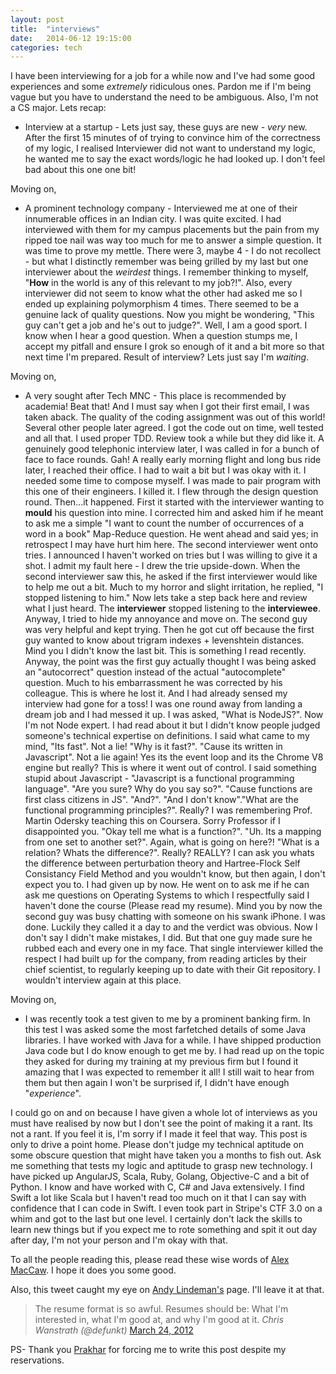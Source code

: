 ```yaml
---
layout: post
title:  "interviews"
date:   2014-06-12 19:15:00
categories: tech
---
```


I have been interviewing for a job for a while now and I've had some good experiences
and some _extremely_ ridiculous ones. Pardon me if I'm being vague but you have to understand
the need to be ambiguous. Also, I'm not a CS major. Lets recap:

* Interview at a startup - Lets just say, these guys are new - *very* new. After the first
15 minutes of of trying to convince him of the correctness of my logic, I realised Interviewer
did not want to understand my logic, he wanted me to say the exact words/logic he had looked up.
I don't feel bad about this one one bit!

Moving on,

* A prominent technology company - Interviewed me at one of their innumerable offices
in an Indian city. I was quite excited. I had interviewed with them for my campus placements
but the pain from my ripped toe nail was way too much for me to answer a simple question.
It was time to prove my mettle. There were 3, maybe 4 - I do not recollect - but what I
distinctly remember was being grilled by my last but one interviewer about the _weirdest_
things. I remember thinking to myself, "__How__ in the world is any of this relevant to my job?!".
Also, every interviewer did not seem to know what the other had asked me so I ended up explaining
polymorphism 4 times. There seemed to be a genuine lack of quality questions. Now you might be wondering,
"This guy can't get a job and he's out to judge?". Well, I am a good sport. I know when I hear a good question.
When a question stumps me, I accept my pitfall and ensure I grok so enough of it and a bit more so that next time I'm prepared.
Result of interview? Lets just say I'm _waiting_.

Moving on,

* A very sought after Tech MNC - This place is recommended by academia! Beat that! And
I must say when I got their first email, I was taken aback. The quality of the coding
assignment was out of this world! Several other people later agreed. I got the code
out on time, well tested and all that. I used proper TDD. Review took a while but they
did like it. A genuinely good telephonic interview later, I was called in for a bunch of face to face rounds.
Gah! A really early morning flight and long bus ride later, I reached their office. I had to wait a bit but I was okay
 with it. I needed some time to compose myself. I was made to pair program with this one
of their engineers. I killed it. I flew through the design question round. Then...it happened.
 First it started with the interviewer wanting to __mould__ his question into mine. I corrected him
and asked him if he meant to ask me a simple "I want to count the number of occurrences of a word in a book"
Map-Reduce question. He went ahead and said yes; in retrospect I may have hurt him here. The
second interviewer went onto tries. I announced I haven't worked on tries but I was willing to give it a shot.
I admit my fault here - I drew the trie upside-down. When the second interviewer saw this, he asked if the first interviewer would like to help me out a bit.
Much to my horror and slight irritation, he replied, "I stopped listening to him." Now lets take a step back here
and review what I just heard. The __interviewer__ stopped listening to the __interviewee__. Anyway, I tried to hide my annoyance and move on.
The second guy was very helpful and kept trying. Then he got cut off because the first guy wanted to know about trigram indexes + levenshtein distances.
Mind you I didn't know the last bit. This is something I read recently. Anyway, the point was the first guy actually thought I was being asked an
"autocorrect" question instead of the actual "autocomplete" question. Much to his embarrassment he was corrected by his colleague. This is where he lost it.
 And I had already sensed my interview had gone for a toss! I was one round away from landing a dream job and I had messed it up.
 I was asked, "What is NodeJS?". Now I'm not Node expert. I had read about it but I didn't know people judged someone's technical expertise on definitions.
I said what came to my mind, "Its fast". Not a lie! "Why is it fast?". "Cause its written in Javascript". Not a lie again! Yes its the event loop and its the Chrome V8 engine but really?
This is where it went out of control. I said something stupid about Javascript - "Javascript is a functional programming language". "Are you sure? Why do you say so?". "Cause functions are first class
citizens in JS". "And?". "And I don't know"."What are the functional programming principles?". Really? I was remembering Prof. Martin Odersky teaching this on Coursera. Sorry Professor if I disappointed you.
"Okay tell me what is a function?". "Uh. Its a mapping from one set to another set?". Again, what is going on here?! "What is a relation? Whats the difference?". Really? REALLY? I can ask you whats the
difference between perturbation theory and Hartree-Flock Self Consistancy Field Method and you wouldn't know, but then again, I don't expect you to. I had given up by now.
He went on to ask me if he can ask me questions on Operating Systems to which I respectfully said I haven't done the course (Please read my resume). Mind you by now the second guy was busy chatting with someone on his
swank iPhone. I was done. Luckily they called it a day to and the verdict was obvious. Now I don't say I didn't make mistakes, I did. But that one guy made sure he rubbed each and every one in my face.
That single interviewer killed the respect I had built up for the company, from reading articles by their chief scientist, to regularly keeping up to date with their Git repository.
 I wouldn't interview again at this place.

Moving on,

* I was recently took a test given to me by a prominent banking firm. In this test I was asked some the most farfetched details
 of some Java libraries. I have worked with Java for a while. I have shipped production Java code but I do know enough to get me by.
 I had read up on the topic they asked for during my training at my previous firm but I found it amazing that I was expected to remember it all!
  I still wait to hear from them but then again I won't be surprised if, I didn't have enough "_experience_".

I could go on and on because I have given a whole lot of interviews as you must have realised by now but I don't see the point of making it a rant.
 Its not a rant. If you feel it is, I'm sorry if I made it feel that way. This post is only to drive a point home. Please don't judge my technical aptitude on
some obscure question that might have taken you a months to fish out. Ask me something that tests my logic and aptitude to grasp new technology.
I have picked up AngularJS, Scala, Ruby, Golang, Objective-C and a bit of Python. I know and have worked with C, C# and Java extensively. I find Swift a lot like Scala but I haven't read too much on it that I can say with confidence that I can code in Swift.
 I even took part in Stripe's CTF 3.0 on a whim and got to the last but one level. I certainly don't lack the skills to
 learn new things but if you expect me to rote something and spit it out day after day, I'm not your person and I'm okay with that.

To all the people reading this, please read these wise words of [Alex MacCaw](http://blog.alexmaccaw.com/the-state-of-hiring). I hope it does you some good.

Also, this tweet caught my eye on [Andy Lindeman's](http://www.andylindeman.com/about.html) page. I'll leave it at that.

>The resume format is so awful. Resumes should be: What I'm interested in, what I'm good at, and why I'm good at it.
><cite>Chris Wanstrath (@defunkt)</cite> <a href="https://twitter.com/defunkt/statuses/183409973341065216">March 24, 2012</a>


PS- Thank you [Prakhar](http://www.prakhar.me) for forcing me to write this post despite my reservations.
